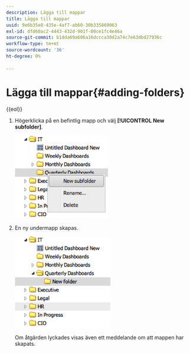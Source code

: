 ```yaml
---
description: Lägga till mappar
title: Lägga till mappar
uuid: 9e6b35e8-435e-4af7-ab60-30b335869063
exl-id: dfd60ac2-4443-432d-901f-00ce1fc4e46a
source-git-commit: b1dda69a606a16dccca30d2a74c7e63dbd27936c
workflow-type: tm+mt
source-wordcount: '36'
ht-degree: 0%

---
```


# Lägga till mappar{#adding-folders}

{{eol}}

1. Högerklicka på en befintlig mapp och välj **[!UICONTROL New subfolder]**.

   ![](assets/new_subfolder_1.png)

1. En ny undermapp skapas.

   ![](assets/new_subfolder_2.png)

   Om åtgärden lyckades visas även ett meddelande om att mappen har skapats.
